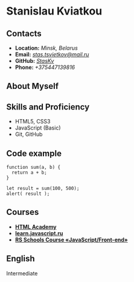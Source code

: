 # Stanislau Kviatkou

## Contacts
- **Location:** *Minsk, Belarus*
- **Email:** *stas.tsvietkov@mail.ru*
- **GitHub:** *[StasKv](https://github.com/StasKv)*
- **Phone:** *+375447139816*

## About Myself

## Skills and Proficiency
- HTML5, CSS3
- JavaScript (Basic)
- Git, GitHub

## Code example
```
function sum(a, b) {
  return a + b;
}

let result = sum(100, 500);
alert( result );
```

## Courses
- **[ HTML Academy ](https://htmlacademy.ru/)**
- **[learn.javascript.ru](https://learn.javascript.ru/)**
- **[RS Schools Course «JavaScript/Front-end»](https://rs.school/#/)**

## English
Intermediate




